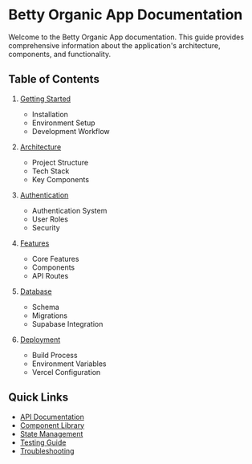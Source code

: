 # Betty Organic App Documentation

Welcome to the Betty Organic App documentation. This guide provides comprehensive information about the application's architecture, components, and functionality.

## Table of Contents

1. [Getting Started](./getting-started.md)
   - Installation
   - Environment Setup
   - Development Workflow

2. [Architecture](./architecture.md)
   - Project Structure
   - Tech Stack
   - Key Components

3. [Authentication](./auth-guide.md)
   - Authentication System
   - User Roles
   - Security

4. [Features](./features.md)
   - Core Features
   - Components
   - API Routes

5. [Database](./database.md)
   - Schema
   - Migrations
   - Supabase Integration

6. [Deployment](./deployment.md)
   - Build Process
   - Environment Variables
   - Vercel Configuration

## Quick Links

- [API Documentation](./api/README.md)
- [Component Library](./components/README.md)
- [State Management](./state/README.md)
- [Testing Guide](./testing/README.md)
- [Troubleshooting](./troubleshooting.md)
